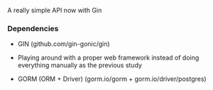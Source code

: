 A really simple API now with Gin


### Dependencies

- GIN (github.com/gin-gonic/gin)
 - Playing around with a proper web framework instead of doing everything manually as the previous study

- GORM (ORM + Driver) (gorm.io/gorm + gorm.io/driver/postgres) 